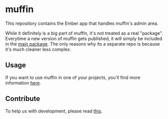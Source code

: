 # muffin

This repository contains the Ember app that handles muffin's admin area.

While it definitely is a big part of muffin, it's not treated as a real "package". Everytime a new version of muffin gets published, it will simply be included in the [main package](https://github.com/small-cake/server). The only reasons why its a separate repo is because it's much cleaner less complex.

## Usage

If you want to use muffin in one of your projects, you'll find more information [here](https://github.com/small-cake/server).

## Contribute

To help us with development, please read [this](https://github.com/small-cake/server/blob/master/CONTRIBUTING.md).
